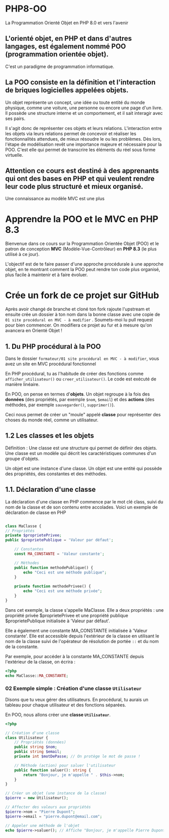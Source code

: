 # PHP8-OO
La Programmation Orienté Objet en PHP 8.0 et vers l'avenir

## L'orienté objet, en PHP et dans d'autres langages, est également nommé POO (programmation orientée objet).

C'est un paradigme de programmation informatique.

## La POO consiste en la définition et l'interaction de briques logicielles appelées objets.

Un objet représente un concept, une idée ou toute entité du monde physique, comme une voiture, une personne ou encore une page d'un livre. Il possède une structure interne et un comportement, et il sait interagir avec ses pairs.

Il s'agit donc de représenter ces objets et leurs relations. L'interaction entre les objets via leurs relations permet de concevoir et réaliser les fonctionnalités attendues, de mieux résoudre le ou les problèmes. Dès lors, l'étape de modélisation revêt une importance majeure et nécessaire pour la POO. C'est elle qui permet de transcrire les éléments du réel sous forme virtuelle.

## Attention ce cours est destiné à des apprenants qui ont des bases en PHP et qui veulent rendre leur code plus structuré et mieux organisé.
Une connaissance au modèle MVC est une plus

# Apprendre la POO et le MVC en PHP 8.3

Bienvenue dans ce cours sur la Programmation Orientée Objet (POO) et le patron de conception **MVC** (Modèle-Vue-Contrôleur) en **PHP 8.3** (le plus utilisé à ce jour).

L'objectif est de te faire passer d'une approche procédurale à une approche objet, en te montrant comment la POO peut rendre ton code plus organisé, plus facile à maintenir et à faire évoluer.

# Crée un fork de ce projet sur GitHub

Après avoir changé de branche et cloné ton fork rajoute l'upstream et ensuite crée un dossier à ton nom dans la bonne classe avec une copie de `01 site procédural en MVC - à modifier` . Soumets-moi lu pull request pour bien commencer. On modifiera ce projet au fur et à mesure qu'on avancera en Orienté Objet !

## 1. Du PHP procédural à la POO

Dans le dossier `formateur/01 site procédural en MVC - à modifier`, vous avez un site en MVC procédural fonctionnel

En PHP procédural, tu as l'habitude de créer des fonctions comme `afficher_utilisateur()` ou `creer_utilisateur()`. Le code est exécuté de manière linéaire.

En POO, on pense en termes d'**objets**. Un objet regroupe à la fois des **données** (des propriétés, par exemple `$nom`, `$email`) et des **actions** (des méthodes, par exemple `sauvegarder()`, `supprimer()`).

Ceci nous permet de créer un "moule" appelé **classe** pour représenter des choses du monde réel, comme un utilisateur.
## 1.2 Les classes et les objets
   Définition : Une classe est une structure qui permet de définir des objets. Une classe est un modèle qui décrit les caractéristiques communes d'un groupe d'objets.

Un objet est une instance d'une classe. Un objet est une entité qui possède des propriétés, des constantes et des méthodes.

## 1.1. Déclaration d'une classe
La déclaration d'une classe en PHP commence par le mot clé class, suivi du nom de la classe et de son contenu entre accolades. Voici un exemple de déclaration de classe en PHP

```php

class MaClasse {
// Propriétés
private $proprietePrivee;
public $proprietePublique = 'Valeur par défaut';

    // Constantes
    const MA_CONSTANTE = 'Valeur constante';

    // Méthodes
    public function methodePublique() {
        echo "Ceci est une méthode publique";
    }
    
    private function methodePrivee() {
        echo "Ceci est une méthode privée";
    }
}
```
Dans cet exemple, la classe s'appelle MaClasse. Elle a deux propriétés : une propriété privée $proprietePrivee et une propriété publique $proprietePublique initialisée à 'Valeur par défaut'.

Elle a également une constante MA_CONSTANTE initialisée à 'Valeur constante'. Elle est accessible depuis l'extérieur de la classe en utilisant le nom de la classe suivi de l'opérateur de résolution de portée `::` et du nom de la constante.

Par exemple, pour accéder à la constante MA_CONSTANTE depuis l'extérieur de la classe, on écrira :

```php
<?php
echo MaClasse::MA_CONSTANTE;
```

### 02 Exemple simple : Création d'une classe `Utilisateur`

Disons que tu veux gérer des utilisateurs. En procédural, tu aurais un tableau pour chaque utilisateur et des fonctions séparées.

En POO, nous allons créer une **classe `Utilisateur`**.

```php
<?php

// Création d'une classe
class Utilisateur {
    // Propriétés (données)
    public string $nom;
    public string $email;
    private int $motDePasse; // On protège le mot de passe !

    // Méthode (action) pour saluer l'utilisateur
    public function saluer(): string {
        return "Bonjour, je m'appelle " . $this->nom;
    }
}

// Créer un objet (une instance de la classe)
$pierre = new Utilisateur();

// Affecter des valeurs aux propriétés
$pierre->nom = "Pierre Dupont";
$pierre->email = "pierre.dupont@email.com";

// Appeler une méthode de l'objet
echo $pierre->saluer(); // Affiche "Bonjour, je m'appelle Pierre Dupont"
```

